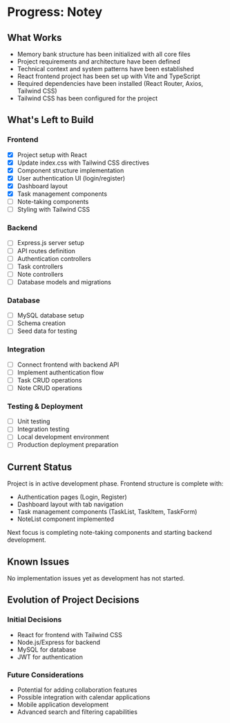 # Progress: Notey

## What Works
- Memory bank structure has been initialized with all core files
- Project requirements and architecture have been defined
- Technical context and system patterns have been established
- React frontend project has been set up with Vite and TypeScript
- Required dependencies have been installed (React Router, Axios, Tailwind CSS)
- Tailwind CSS has been configured for the project

## What's Left to Build

### Frontend
- [x] Project setup with React
- [x] Update index.css with Tailwind CSS directives
- [x] Component structure implementation
- [x] User authentication UI (login/register)
- [x] Dashboard layout
- [x] Task management components
- [ ] Note-taking components
- [ ] Styling with Tailwind CSS

### Backend
- [ ] Express.js server setup
- [ ] API routes definition
- [ ] Authentication controllers
- [ ] Task controllers
- [ ] Note controllers
- [ ] Database models and migrations

### Database
- [ ] MySQL database setup
- [ ] Schema creation
- [ ] Seed data for testing

### Integration
- [ ] Connect frontend with backend API
- [ ] Implement authentication flow
- [ ] Task CRUD operations
- [ ] Note CRUD operations

### Testing & Deployment
- [ ] Unit testing
- [ ] Integration testing
- [ ] Local development environment
- [ ] Production deployment preparation

## Current Status
Project is in active development phase. Frontend structure is complete with:
- Authentication pages (Login, Register)
- Dashboard layout with tab navigation
- Task management components (TaskList, TaskItem, TaskForm)
- NoteList component implemented

Next focus is completing note-taking components and starting backend development.

## Known Issues
No implementation issues yet as development has not started.

## Evolution of Project Decisions

### Initial Decisions
- React for frontend with Tailwind CSS
- Node.js/Express for backend
- MySQL for database
- JWT for authentication

### Future Considerations
- Potential for adding collaboration features
- Possible integration with calendar applications
- Mobile application development
- Advanced search and filtering capabilities